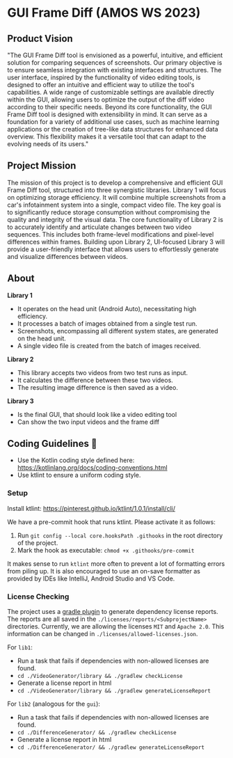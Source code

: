 # GUI Frame Diff  (AMOS WS 2023)

## Product Vision
"The GUI Frame Diff tool is envisioned as a powerful, intuitive, and efficient solution for comparing sequences of screenshots. Our primary objective is to ensure seamless integration with existing interfaces and structures. 
The user interface, inspired by the functionality of video editing tools, is designed to offer an intuitive and efficient way to utilize the tool's capabilities. A wide range of customizable settings are available directly within the GUI, allowing users to optimize the output of the diff video according to their specific needs.
Beyond its core functionality, the GUI Frame Diff tool is designed with extensibility in mind. It can serve as a foundation for a variety of additional use cases, such as machine learning applications or the creation of tree-like data structures for enhanced data overview. This flexibility makes it a versatile tool that can adapt to the evolving needs of its users."

## Project Mission
The mission of this project is to develop a comprehensive and efficient GUI Frame Diff tool, structured into three synergistic libraries. Library 1 will focus on optimizing storage efficiency. It will combine multiple screenshots from a car's infotainment system into a single, compact video file. The key goal is to significantly reduce storage consumption without compromising the quality and integrity of the visual data. The core functionality of Library 2 is to accurately identify and articulate changes between two video sequences. This includes both frame-level modifications and pixel-level differences within frames. Building upon Library 2, UI-focused Library 3 will provide a user-friendly interface that allows users to effortlessly generate and visualize differences between videos. 

## About

**Library 1**

- It operates on the head unit (Android Auto), necessitating high efficiency.
- It processes a batch of images obtained from a single test run.
- Screenshots, encompassing all different system states, are generated on the head unit.
- A single video file is created from the batch of images received.

**Library 2**

- This library accepts two videos from two test runs as input.
- It calculates the difference between these two videos.
- The resulting image difference is then saved as a video.

**Library 3**
- Is the final GUI, that should look like a video editing tool  
- Can show the two input videos and the frame diff 

## Coding Guidelines 💅

- Use the Kotlin coding style defined here: https://kotlinlang.org/docs/coding-conventions.html
- Use ktlint to ensure a uniform coding style.

### Setup 

Install ktlint: https://pinterest.github.io/ktlint/1.0.1/install/cli/

We have a pre-commit hook that runs ktlint. Please activate it as follows:
1. Run `git config --local core.hooksPath .githooks` in the root directory of the project.
2. Mark the hook as executable: `chmod +x .githooks/pre-commit`

It makes sense to run `ktlint` more often to prevent a lot of formatting errors from piling up.
It is also encouraged to use an on-save formatter as provided by IDEs like IntelliJ, Android Studio and VS Code.

### License Checking

The project uses a [gradle plugin](https://github.com/jk1/Gradle-License-Report) to generate dependency license reports.
The reports are all saved in the `./licenses/reports/<SubprojectName>` directories.
Currently, we are allowing the licenses `MIT` and `Apache 2.0`. This information can be changed
in `./licenses/allowed-licenses.json`.

For `lib1`:
- Run a task that fails if dependencies with non-allowed licenses are found.
- `cd ./VideoGenerator/library && ./gradlew checkLicense`
- Generate a license report in html
- `cd ./VideoGenerator/library && ./gradlew generateLicenseReport`

For `lib2` (analogous for the `gui`):
- Run a task that fails if dependencies with non-allowed licenses are found.
- `cd ./DifferenceGenerator/ && ./gradlew checkLicense`
- Generate a license report in html
- `cd ./DifferenceGenerator/ && ./gradlew generateLicenseReport`


